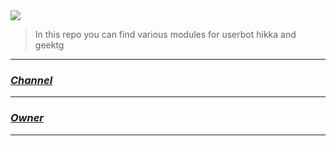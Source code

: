 <img src="https://te.legra.ph/file/174d9fa73a9e3299acd88.jpg">

> In this repo you can find various modules for userbot hikka and geektg

--------------------------------------------------------
### <i><a href="https://t.me/amoremods">Channel</a></i>
--------------------------------------------------------
### <i><a href="https://t.me/xdsxde">Owner</a></i>
--------------------------------------------------------
